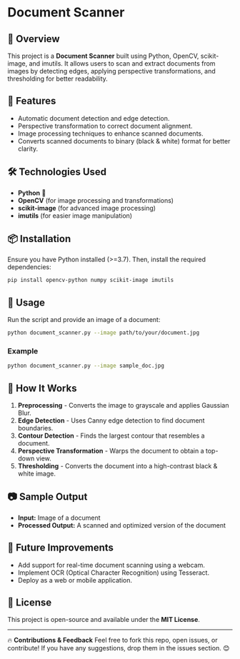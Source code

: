 # Document Scanner

## 📌 Overview
This project is a **Document Scanner** built using Python, OpenCV, scikit-image, and imutils. It allows users to scan and extract documents from images by detecting edges, applying perspective transformations, and thresholding for better readability.

## 🚀 Features
- Automatic document detection and edge detection.
- Perspective transformation to correct document alignment.
- Image processing techniques to enhance scanned documents.
- Converts scanned documents to binary (black & white) format for better clarity.

## 🛠️ Technologies Used
- **Python** 🐍
- **OpenCV** (for image processing and transformations)
- **scikit-image** (for advanced image processing)
- **imutils** (for easier image manipulation)

## 📦 Installation
Ensure you have Python installed (>=3.7). Then, install the required dependencies:
```bash
pip install opencv-python numpy scikit-image imutils
```

## 📂 Usage
Run the script and provide an image of a document:
```bash
python document_scanner.py --image path/to/your/document.jpg
```

### Example
```bash
python document_scanner.py --image sample_doc.jpg
```

## 📝 How It Works
1. **Preprocessing** - Converts the image to grayscale and applies Gaussian Blur.
2. **Edge Detection** - Uses Canny edge detection to find document boundaries.
3. **Contour Detection** - Finds the largest contour that resembles a document.
4. **Perspective Transformation** - Warps the document to obtain a top-down view.
5. **Thresholding** - Converts the document into a high-contrast black & white image.

## 📷 Sample Output
- **Input:** Image of a document
- **Processed Output:** A scanned and optimized version of the document

## 🤖 Future Improvements
- Add support for real-time document scanning using a webcam.
- Implement OCR (Optical Character Recognition) using Tesseract.
- Deploy as a web or mobile application.

## 📜 License
This project is open-source and available under the **MIT License**.

---

🔥 **Contributions & Feedback**
Feel free to fork this repo, open issues, or contribute! If you have any suggestions, drop them in the issues section. 😊


